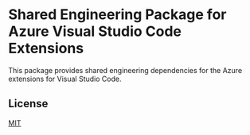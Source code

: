 # Shared Engineering Package for Azure Visual Studio Code Extensions

This package provides shared engineering dependencies for the Azure extensions for Visual Studio Code.

## License

[MIT](LICENSE.md)
